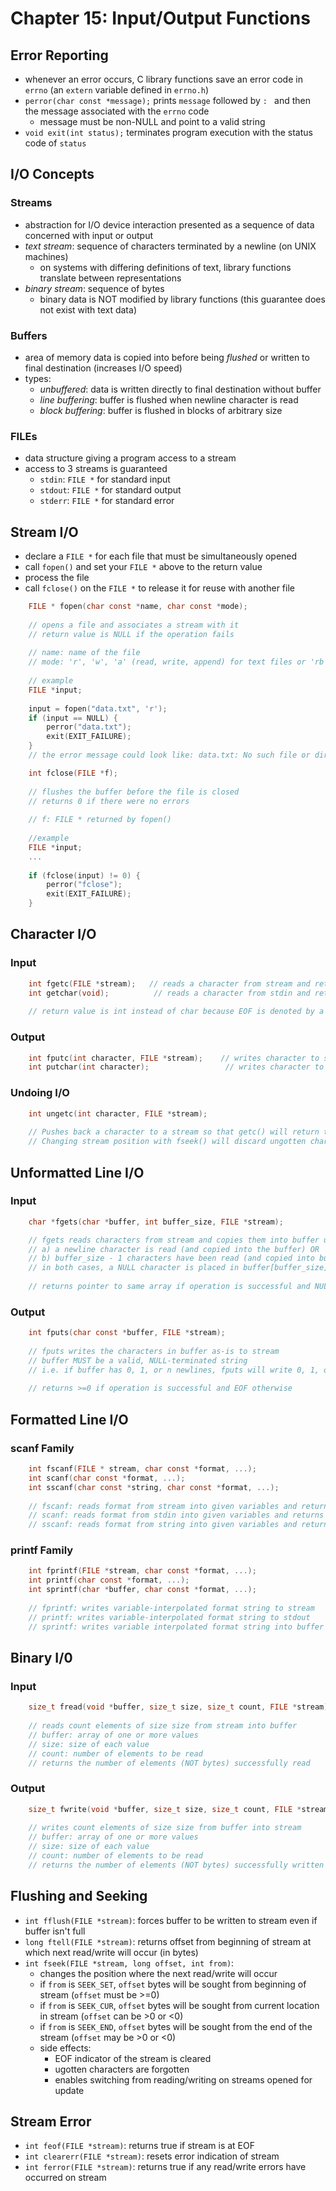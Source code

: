 # Chapter 15: Input/Output Functions

## Error Reporting

- whenever an error occurs, C library functions save an error code in `errno` (an `extern` variable defined in `errno.h`)
- `perror(char const *message);` prints `message` followed by `: ` and then the message associated with the `errno` code
   - message must be non-NULL and point to a valid string
- `void exit(int status);` terminates program execution with the status code of `status`

## I/O Concepts

### Streams

- abstraction for I/O device interaction presented as a sequence of data concerned with input or output
- *text stream*: sequence of characters terminated by a newline (on UNIX machines)
   - on systems with differing definitions of text, library functions translate between representations
- *binary stream*: sequence of bytes
   - binary data is NOT modified by library functions (this guarantee does not exist with text data)

### Buffers

- area of memory data is copied into before being *flushed* or written to final destination (increases I/O speed)
- types:
  - *unbuffered*: data is written directly to final destination without buffer
  - *line buffering*: buffer is flushed when newline character is read
  - *block buffering*: buffer is flushed in blocks of arbitrary size

### FILEs

- data structure giving a program access to a stream
- access to 3 streams is guaranteed
  - `stdin`: `FILE *` for standard input
  - `stdout`: `FILE *` for standard output
  - `stderr`: `FILE *` for standard error

## Stream I/O

- declare a `FILE *` for each file that must be simultaneously opened
- call `fopen()` and set your `FILE *` above to the return value
- process the file
- call `fclose()` on the `FILE *` to release it for reuse with another file

```C
    FILE * fopen(char const *name, char const *mode);
    
    // opens a file and associates a stream with it
    // return value is NULL if the operation fails
    
    // name: name of the file
    // mode: 'r', 'w', 'a' (read, write, append) for text files or 'rb', 'wb', 'ab' for binary files
    
    // example
    FILE *input;
    
    input = fopen("data.txt", 'r');
    if (input == NULL) {
        perror("data.txt");
        exit(EXIT_FAILURE);
    }
    // the error message could look like: data.txt: No such file or directory
````

```C
    int fclose(FILE *f);
    
    // flushes the buffer before the file is closed
    // returns 0 if there were no errors
    
    // f: FILE * returned by fopen()
    
    //example
    FILE *input;
    ...
    
    if (fclose(input) != 0) {
        perror("fclose");
        exit(EXIT_FAILURE);
    }
```

## Character I/O

### Input
```C
    int fgetc(FILE *stream);   // reads a character from stream and returns it if operation worked (or EOF otherwise)
    int getchar(void);          // reads a character from stdin and returns it if operation worked (or EOF otherwise)
    
    // return value is int instead of char because EOF is denoted by a value outside the range of a character
```

### Output
```C
    int fputc(int character, FILE *stream);    // writes character to stream and returns EOF if operation fails
    int putchar(int character);                 // writes character to stdout and returns EOF if operation fails
```

### Undoing I/O
```C
    int ungetc(int character, FILE *stream);
    
    // Pushes back a character to a stream so that getc() will return that character again
    // Changing stream position with fseek() will discard ungotten characters
```

## Unformatted Line I/O

### Input
```C
    char *fgets(char *buffer, int buffer_size, FILE *stream);

    // fgets reads characters from stream and copies them into buffer until:
    // a) a newline character is read (and copied into the buffer) OR
    // b) buffer_size - 1 characters have been read (and copied into buffer)
    // in both cases, a NULL character is placed in buffer[buffer_size]
    
    // returns pointer to same array if operation is successful and NULL otherwise
```

### Output
```C
    int fputs(char const *buffer, FILE *stream);
    
    // fputs writes the characters in buffer as-is to stream
    // buffer MUST be a valid, NULL-terminated string
    // i.e. if buffer has 0, 1, or n newlines, fputs will write 0, 1, or n newlines
    
    // returns >=0 if operation is successful and EOF otherwise
```

## Formatted Line I/O

### scanf Family
```C
    int fscanf(FILE * stream, char const *format, ...);
    int scanf(char const *format, ...);
    int sscanf(char const *string, char const *format, ...);
    
    // fscanf: reads format from stream into given variables and returns number of variables successfully read into
    // scanf: reads format from stdin into given variables and returns number of variables successfully read into
    // sscanf: reads format from string into given variables and returns number of variables successfully read into
```

### printf Family
```C
    int fprintf(FILE *stream, char const *format, ...);
    int printf(char const *format, ...);
    int sprintf(char *buffer, char const *format, ...);
    
    // fprintf: writes variable-interpolated format string to stream
    // printf: writes variable-interpolated format string to stdout
    // sprintf: writes variable interpolated format string into buffer array (must ensure buffer is large enough)
```

## Binary I/0

### Input
```C
    size_t fread(void *buffer, size_t size, size_t count, FILE *stream);
    
    // reads count elements of size size from stream into buffer
    // buffer: array of one or more values
    // size: size of each value
    // count: number of elements to be read
    // returns the number of elements (NOT bytes) successfully read
```

### Output
```C
    size_t fwrite(void *buffer, size_t size, size_t count, FILE *stream);
    
    // writes count elements of size size from buffer into stream
    // buffer: array of one or more values
    // size: size of each value
    // count: number of elements to be read
    // returns the number of elements (NOT bytes) successfully written
```

## Flushing and Seeking

- `int fflush(FILE *stream)`: forces buffer to be written to stream even if buffer isn't full
- `long ftell(FILE *stream)`: returns offset from beginning of stream at which next read/write will occur (in bytes)
- `int fseek(FILE *stream, long offset, int from)`:
  - changes the position where the next read/write will occur
  - if `from` is `SEEK_SET`, `offset` bytes will be sought from beginning of stream (`offset` must be >=0)
  - if `from` is `SEEK_CUR`, `offset` bytes will be sought from current location in stream (`offset` can be >0 or <0)
  - if `from` is `SEEK_END`, `offset` bytes will be sought from the end of the stream (`offset` may be >0 or <0)
  - side effects:
    - EOF indicator of the stream is cleared
    - ugotten characters are forgotten
    - enables switching from reading/writing on streams opened for update

## Stream Error

- `int feof(FILE *stream)`: returns true if stream is at EOF
- `int clearerr(FILE *stream)`: resets error indication of stream
- `int ferror(FILE *stream)`: returns true if any read/write errors have occurred on stream
